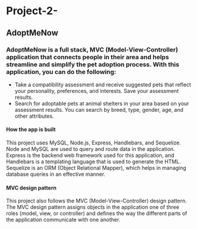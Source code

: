 # Project-2-

## AdoptMeNow
### AdoptMeNow is a full stack, MVC (Model-View-Controller) application that connects people in their area and helps streamline and simplify the pet adoption process. With this application, you can do the following:

* Take a compatibility assessment and receive suggested pets that reflect your personality, preferences, and interests.
Save your assessment results.
* Search for adoptable pets at animal shelters in your area based on your assessment results. You can search by breed, type, gender, age, and other attributes. 

#### How the app is built
This project uses MySQL, Node.js, Express, Handlebars, and Sequelize. Node and MySQL are used to query and route data in the application. Express is the backend web framework used for this application, and Handlebars is a templating language that is used to generate the HTML. Sequelize is an ORM (Object Relational Mapper), which helps in managing database queries in an effective manner.

#### MVC design pattern
This project also follows the MVC (Model-View-Controller) design pattern. The MVC design pattern assigns objects in the application one of three roles (model, view, or controller) and defines the way the different parts of the application communicate with one another.

